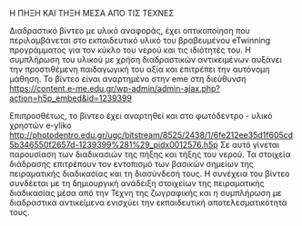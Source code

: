 Η ΠΗΞΗ ΚΑΙ ΤΗΞΗ ΜΕΣΑ ΑΠΟ ΤΙΣ ΤΕΧΝΕΣ

Διαδραστικό βίντεο με υλικό αναφοράς, έχει οπτικοποίηση που περιλαμβάνεται στο εκπαιδευτικό υλικό του βραβευμένου eTwinning προγράμματος για τον κύκλο του νερού και τις ιδιότητές του. Η συμπλήρωση του υλικού με χρήση διαδραστικών αντικειμένων αυξάνει την προστιθέμενη παιδαγωγική του αξία και επιτρέπει την αυτόνομη μάθηση.
Το βίντεο είναι αναρτημένο στην eme στη διεύθυνση https://content.e-me.edu.gr/wp-admin/admin-ajax.php?action=h5p_embed&id=1239399

Επιπροσθέτως, το βίντεο έχει αναρτηθεί και στο φωτόδεντρο - υλικό χρηστών e-yliko 
http://photodentro.edu.gr/ugc/bitstream/8525/2438/1/6fe212ee35d1f605cd5b346550f2657d-1239399%281%29_pidx0012576.h5p 
Σε αυτό γίνεται παρουσίαση των διαδικασιών της πήξης και τήξης του νερού. Τα στοιχεία διάδρασης επιτρέπουν τον εντοπισμό των βασικών σημείων της πειραματικής διαδικασίας και τη διασύνδεσή τους. H συνέχεια του βίντεο συνδέεται με τη δημιουργική ανάδειξη στοιχείων της πειραματικής διαδικασίας μέσα από την Τέχνη της ζωγραφικής και η συμπλήρωση με διαδραστικά αντικείμενα ενισχύει την εκπαιδευτική αποτελεσματικότητά τους.
